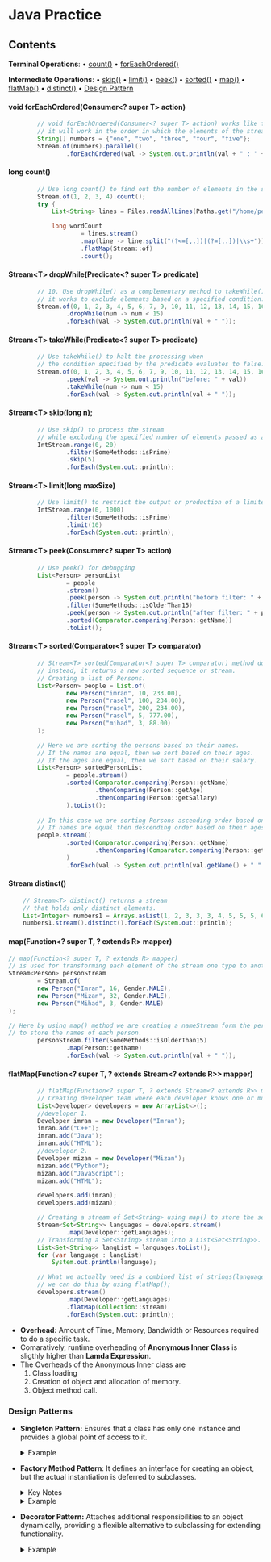 # Java Practice
## Contents
**Terminal Operations**: • [count()](#long-count) • [forEachOrdered()](#void-foreachorderedconsumer-super-t-action)

**Intermediate Operations**: • [skip()](#streamt-skiplong-n-) • [limit()](#streamt-limitlong-maxsize) • [peek()](#streamt-peekconsumer-super-t-action) • [sorted()](#streamt-sortedcomparator-super-t-comparator) • [map()](#mapfunction-super-t--extends-r-mapper) • [flatMap()](#flatmapfunction-super-t--extends-stream-extends-r-mapper) • [distinct()](#streamt-distinct) • [Design Pattern](#design-patterns)

#### void forEachOrdered(Consumer<? super T> action)
```java
        // void forEachOrdered(Consumer<? super T> action) works like forEach() but it is guarantee that
        // it will work in the order in which the elements of the stream is present.
        String[] numbers = {"one", "two", "three", "four", "five"};
        Stream.of(numbers).parallel()
                .forEachOrdered(val -> System.out.println(val + " : " + Thread.currentThread()));
```
#### long count()
```java
        // Use long count() to find out the number of elements in the stream.
        Stream.of(1, 2, 3, 4).count();
        try {
            List<String> lines = Files.readAllLines(Paths.get("/home/peripatetic/Practice/OOP/Text.txt"));

            long wordCount
                    = lines.stream()
                    .map(line -> line.split("(?<=[,.])|(?=[,.])|\\s+"))
                    .flatMap(Stream::of)
                    .count();
```
#### Stream<T\> dropWhile(Predicate<? super T> predicate)
```java
        // 10. Use dropWhile() as a complementary method to takeWhile(); 
        // it works to exclude elements based on a specified condition.
        Stream.of(0, 1, 2, 3, 4, 5, 6, 7, 9, 10, 11, 12, 13, 14, 15, 16, 17, 18, 19, 20)
                .dropWhile(num -> num < 15)
                .forEach(val -> System.out.println(val + " "));
```
#### Stream<T\> takeWhile(Predicate<? super T> predicate)
```java
        // Use takeWhile() to halt the processing when
        // the condition specified by the predicate evaluates to false.
        Stream.of(0, 1, 2, 3, 4, 5, 6, 7, 9, 10, 11, 12, 13, 14, 15, 16, 17, 18, 19, 20)
                .peek(val -> System.out.println("before: " + val))
                .takeWhile(num -> num < 15)
                .forEach(val -> System.out.println(val + " "));
```
#### Stream<T\> skip(long n); 
```java
        // Use skip() to process the stream 
        // while excluding the specified number of elements passed as an argument.
        IntStream.range(0, 20)
                .filter(SomeMethods::isPrime)
                .skip(5)
                .forEach(System.out::println);
```
#### Stream<T\> limit(long maxSize)
```java
        // Use limit() to restrict the output or production of a limited set of elements.
        IntStream.range(0, 1000)
                .filter(SomeMethods::isPrime)
                .limit(10)
                .forEach(System.out::println);
```
#### Stream<T\> peek(Consumer<? super T> action)
```java
        // Use peek() for debugging
        List<Person> personList
                = people
                .stream()
                .peek(person -> System.out.println("before filter: " + person.getAge() + " : " + person.getName()))
                .filter(SomeMethods::isOlderThan15)
                .peek(person -> System.out.println("after filter: " + person.getAge() + " : " + person.getName()))
                .sorted(Comparator.comparing(Person::getName))
                .toList();
```
#### Stream<T\> sorted(Comparator<? super T> comparator)
```java
        // Stream<T> sorted(Comparator<? super T> comparator) method does not modify the source;
        // instead, it returns a new sorted sequence or stream.
        // Creating a list of Persons.
        List<Person> people = List.of(
                new Person("imran", 10, 233.00),
                new Person("rasel", 100, 234.00),
                new Person("rasel", 200, 234.00),
                new Person("rasel", 5, 777.00),
                new Person("mihad", 3, 88.00)
        );

        // Here we are sorting the persons based on their names.
        // If the names are equal, then we sort based on their ages.
        // If the ages are equal, then we sort based on their salary.
        List<Person> sortedPersonList
                = people.stream()
                .sorted(Comparator.comparing(Person::getName)
                        .thenComparing(Person::getAge)
                        .thenComparing(Person::getSallary)
                ).toList();
        
        // In this case we are sorting Persons ascending order based on their names.
        // If names are equal then descending order based on their ages.
        people.stream()
                .sorted(Comparator.comparing(Person::getName)
                        .thenComparing(Comparator.comparing(Person::getAge).reversed())
                )
                .forEach(val -> System.out.println(val.getName() + " " + val.getAge()));
```
#### Stream<T> distinct()
```java
    // Stream<T> distinct() returns a stream 
    // that holds only distinct elements.
    List<Integer> numbers1 = Arrays.asList(1, 2, 3, 3, 3, 4, 5, 5, 5, 6, 9);
    numbers1.stream().distinct().forEach(System.out::println);
```
#### map(Function<? super T, ? extends R> mapper)
```java
// map(Function<? super T, ? extends R> mapper)
// is used for transforming each element of the stream one type to another.
Stream<Person> personStream
        = Stream.of(
        new Person("Imran", 16, Gender.MALE),
        new Person("Mizan", 32, Gender.MALE),
        new Person("Mihad", 3, Gender.MALE)
);

// Here by using map() method we are creating a nameStream form the personStream
// to store the names of each person.
        personStream.filter(SomeMethods::isOlderThan15)
                .map(Person::getName)
                .forEach(val -> System.out.println(val + " "));
```
#### flatMap(Function<? super T, ? extends Stream<? extends R>> mapper)
```java
        // flatMap(Function<? super T, ? extends Stream<? extends R>> mapper)
        // Creating developer team where each developer knows one or multiple languages.
        List<Developer> developers = new ArrayList<>();
        //developer 1.
        Developer imran = new Developer("Imran");
        imran.add("C++");
        imran.add("Java");
        imran.add("HTML");
        //developer 2.
        Developer mizan = new Developer("Mizan");
        mizan.add("Python");
        mizan.add("JavaScript");
        mizan.add("HTML");

        developers.add(imran);
        developers.add(mizan);

        // Creating a stream of Set<String> using map() to store the sets of languages known by the developers.
        Stream<Set<String>> languages = developers.stream()
                .map(Developer::getLanguages);
        // Transforming a Set<String> stream into a List<Set<String>>.
        List<Set<String>> langList = languages.toList();
        for (var language : langList)
            System.out.println(language);

        // What we actually need is a combined list of strings(languages) where all the strings are together.
        // we can do this by using flatMap();
        developers.stream()
                .map(Developer::getLanguages)
                .flatMap(Collection::stream)
                .forEach(System.out::println);
```
- **Overhead:** Amount of Time, Memory, Bandwidth or Resources required to do a specific task.
- Comaratively, runtime overheading of **Anonymous Inner Class** is sligthly higher than **Lamda Expression**.
- The Overheads of the Anonymous Inner class are
  1. Class loading
  2. Creation of object and allocation of memory.
  3. Object method call.
### Design Patterns
- **Singleton Pattern:** Ensures that a class has only one instance and provides a global point of access to it.
  <details>
    <summary>Example</summary>
  
    ```java
    public final class ConnectionPool {
    // This ConnectionPool class have only one instance
    // In the whole project.
    private static final ConnectionPool INSTANCE
            = new ConnectionPool();
    // Ensuring that none of other classes can't create
    // Instances directly.
    private ConnectionPool(){}

    // Only method by which we can get the instance
    // that created for the whole project.
    public static ConnectionPool getInstance() {
        return INSTANCE;
    }

    public DataSource getDataSource() {
        var dbProb = ResourceBundle.getBundle("db");

        var config = new HikariConfig();
        config.setJdbcUrl(dbProb.getString("db.url"));
        config.setUsername(dbProb.getString("db.user"));
        config.setPassword(dbProb.getString("db.password"));
        config.setDriverClassName(dbProb.getString("db.driver"));
        var maxPoolSize
                = dbProb.getString("db.max.connections");
        config.setMaximumPoolSize(Integer.parseInt(maxPoolSize));

        return new HikariDataSource(config);
        }
    }
    ```
  </details>

- **Factory Method Pattern**:  It defines an interface for creating an object, but the actual instantiation is deferred to subclasses.
  <details>
    <summary>Key Notes</summary>
  
    ```.md
  1. when should we use this pattern
   
    ```
  </details>
  <details>
    <summary>Example</summary>
  
    ```java
  // The Factory method relies heavily on interface
  // Product class served as an abstraction for different types of Documents
  interface Document {
    void open();
    void save();
  }
  // Product type of A
  class DocumentA implements Document {
    @Override
    void open() {
  
    }
    @Override
    void save() {
  
    }
  }
  // Product type of B
  class DocumentB implements Document {
    @Override
    void open() {
  
    }
    @Override
    void save() {
  
    }
  // We can add other ConcreteProducts similarly.
  // ......
  }
  
  // Creator is an abstract class with a factory method createDocument(), 
  // and some other method for some specific operations.
  // createProduct/createDocument is responsible for creating instances of the Product/Document interface.
  public abstract class DocumentCreator { 
    abstract Document createDocument();  
  } 
    ```
  </details>
- **Decorator Pattern:** Attaches additional responsibilities to an object dynamically, providing a flexible alternative to subclassing for extending functionality.
  <details>
    <summary>Example</summary>

    ```java
    public class DecoratorPattern {

    public static void main(String[] args) {
        // we can create different types of coffee
        // by combining constructors using the decorator pattern.
        var coffee = new VanillaAlmond(
                new SweetMilk(
                        new SaltedCaremelFudge(
                                new DarkCookieCrumb(
                                        new CoffeeBean()
                                )
                        )
                )
        );
        
        System.out.println(coffee.getIngredient());
    }
    @SafeVarargs
    public static Coffee getCoffeeWithExtras(Coffee coffee,
                                             Function<Coffee, Coffee>... ingregients) {
        Function<Coffee, Coffee> inital = kopi -> kopi;


        for (Function<Coffee, Coffee> ingredient : ingregients) {
            inital = inital.andThen(ingredient);
        }

        // we can write that in this way
        Function<Coffee, Coffee> reduced
                = Stream
                .of(ingregients)
                .reduce(
                        Function.identity(),
                        Function::andThen
                );


        return reduced.apply(coffee);
    }
    }

    @FunctionalInterface
    interface Coffee {
    // Method can add a property
    String getIngredient();
    }

    // Concrete class implementing Coffee
    class CoffeeBean implements Coffee {
    @Override
    public String getIngredient() {

        return "Coffee Bean";
    }
    }

    // Decorator class which have a reference of Coffee 
    abstract class CoffeeDecorator implements Coffee {
    private final Coffee coffee;

    // Initializing the coffee property.
    CoffeeDecorator(Coffee coffee) {
        this.coffee = coffee;
    }

    @Override
    public String getIngredient() {
        return coffee.getIngredient();
    }
    }

    // Concrete Decorator classes
    class SaltedCaremelFudge extends CoffeeDecorator {
    SaltedCaremelFudge(Coffee coffee) {
        super(coffee);
    }
    @Override
    public String getIngredient() {
        return super.getIngredient() + " SaltedCaramelFudge";
    }
    }

    class SweetMilk extends CoffeeDecorator {
    SweetMilk(Coffee coffee) {
        super(coffee);
    }
    @Override
    public String getIngredient() {
        return super.getIngredient() + " SweetMilk";
    }
    }

    class DarkCookieCrumb extends CoffeeDecorator {
    DarkCookieCrumb(Coffee coffee) {
        super(coffee);
    }
    @Override
    public String getIngredient() {
        return super.getIngredient() + " DarkCookieCrumb";
    }
    }

    class VanillaAlmond extends CoffeeDecorator {
    VanillaAlmond(Coffee coffee) {
        super(coffee);
    }
    @Override
    public String getIngredient() {
          return super.getIngredient() + " VanilaAlmond";
      }
    }
    ```
  </details>
